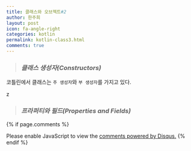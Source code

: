 ```yaml
---
title: 클래스와 오브젝트#2
author: 한주희
layout: post
icon: fa-angle-right
categories: kotlin
permalink: kotlin-class3.html
comments: true
---
```


> ### *클래스 생성자(Constructors)*
코틀린에서 클래스는 `주 생성자`와 `부 생성자`를 가지고 있다.

z
> ### *프라퍼티와 필드(Properties and Fields)*



{% if page.comments %}
<div id="disqus_thread"></div>
<script>

/**
*  RECOMMENDED CONFIGURATION VARIABLES: EDIT AND UNCOMMENT THE SECTION BELOW TO INSERT DYNAMIC VALUES FROM YOUR PLATFORM OR CMS.
*  LEARN WHY DEFINING THESE VARIABLES IS IMPORTANT: https://disqus.com/admin/universalcode/#configuration-variables*/
/*
var disqus_config = function () {
this.page.url = PAGE_URL;  // Replace PAGE_URL with your page's canonical URL variable
this.page.identifier = PAGE_IDENTIFIER; // Replace PAGE_IDENTIFIER with your page's unique identifier variable
};
*/
(function() { // DON'T EDIT BELOW THIS LINE
var d = document, s = d.createElement('script');
s.src = 'https://juhee-studynote.disqus.com/embed.js';
s.setAttribute('data-timestamp', +new Date());
(d.head || d.body).appendChild(s);
})();
</script>
<noscript>Please enable JavaScript to view the <a href="https://disqus.com/?ref_noscript">comments powered by Disqus.</a></noscript>
{% endif %}
